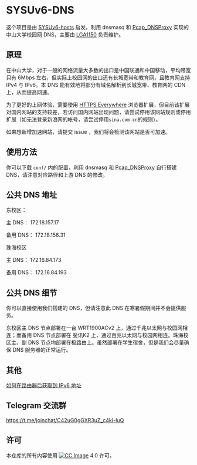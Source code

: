 # SYSUv6-DNS

这个项目是由 [SYSUv6-hosts](https://github.com/LGA1150/SYSUv6-hosts) 启发，利用 dnsmasq 和 [Pcap_DNSProxy](https://github.com/chengr28/Pcap_DNSProxy) 实现的中山大学校园网 DNS，主要由 [LGA1150](https://github.com/LGA1150) 负责维护。

## 原理

在中山大学，对于一般的网络流量大多数的出口是中国联通和中国移动，平均带宽只有 6Mbps 左右，但实际上校园网的出口还有长城宽带和教育网，且教育网支持 IPv4 与 IPv6。本 DNS 能有效地将部分有域名解析到长城宽带、教育网的 CDN 上，从而提高网速。

为了更好的上网体验，需要使用 [HTTPS Everywhere](https://www.eff.org/https-everywhere) 浏览器扩展，但目前该扩展对国内网站的支持较差，若访问国内网站出现问题，请尝试停用该网站规则或停用扩展（如无法登录新浪网的帐号，请尝试停用`sina.com.cn`的规则）。

如果想新增加速网站，请提交 issue ，我们将会检测该网站是否可加速。

## 使用方法

你可以下载 `conf/` 内的配置，利用 dnsmasq 和 [Pcap_DNSProxy](https://github.com/chengr28/Pcap_DNSProxy) 自行搭建 DNS，请注意对应路径和上游 DNS 的修改。

## 公共 DNS 地址

东校区：

主 DNS： 172.18.157.17

备用 DNS： 172.18.156.31

珠海校区

主 DNS： 172.16.84.173

备用 DNS： 172.16.84.193

## 公共 DNS 细节

你可以直接使用我们搭建的 DNS，但请注意此 DNS 在寒暑假期间并不会提供服务。

东校区主 DNS 节点部署在一台 WRT1900ACv2 上，通过千兆以太网与校园网相连；而备用 DNS 节点部署在 斐讯K2 上，通过百兆以太网与校园网相连。珠海校区主、副 DNS 节点均部署在极路由上。虽然部署在学生宿舍，但是我们会尽量确保 DNS 服务器的正常运行。

## 其他
[如何在路由器后获取到 IPv6 地址](https://github.com/bazingaterry/SYSUv6-DNS/wiki/%E5%A6%82%E4%BD%95%E5%9C%A8%E8%B7%AF%E7%94%B1%E5%99%A8%E5%90%8E%E8%8E%B7%E5%8F%96-IPv6-%E5%9C%B0%E5%9D%80)

## Telegram 交流群

https://t.me/joinchat/C42uG0gGXR3uZ_c4kI-luQ

## 许可

本仓库的所有内容使用 [![CC Image]][CC BY-NC-SA 4.0] 4.0 许可。



[CC Image]: https://licensebuttons.net/l/by-nc-sa/4.0/80x15.png
[CC BY-NC-SA 4.0]: https://creativecommons.org/licenses/by-nc-sa/4.0/

